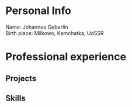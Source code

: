 # Personal Info #
 Name: Johannes Geberlin  
 Birth place: Milkowo, Kamchatka, UdSSR  

# Professional experience  

## Projects


## Skills


